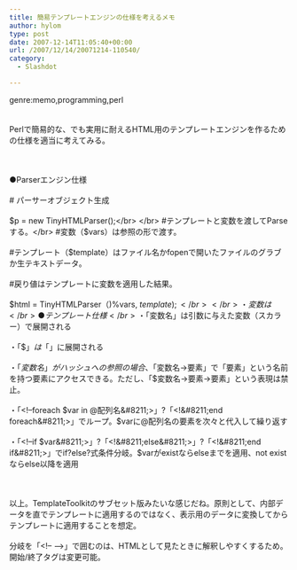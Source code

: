 ```yaml
---
title: 簡易テンプレートエンジンの仕様を考えるメモ
author: hylom
type: post
date: 2007-12-14T11:05:40+00:00
url: /2007/12/14/20071214-110540/
category:
  - Slashdot

---
```

genre:memo&#44;programming&#44;perl  
</br>   
Perlで簡易的な、でも実用に耐えるHTML用のテンプレートエンジンを作るための仕様を適当に考えてみる。</br>  
</br>   
●Parserエンジン仕様</br>   
\# パーサーオブジェクト生成</br>   
$p = new TinyHTMLParser();</br>  
</br>   
#テンプレートと変数を渡してParseする。</br>   
#変数（$vars）は参照の形で渡す。</br>   
#テンプレート（$template）はファイル名かfopenで開いたファイルのグラブか生テキストデータ。</br>   
#戻り値はテンプレートに変数を適用した結果。</br>   
$html = TinyHTMLParser（)\%vars&#44; $template);</br>  
</br>   
・変数は%varsの要素として渡す。スカラーと配列を渡せる</br>  
</br>   
●テンプレート仕様</br>   
・「$変数名」は引数に与えた変数（スカラー）で展開される</br>   
・「$$」は「$」に展開される</br>   
・「$変数名」がハッシュへの参照の場合、「$変数名->要素」で「要素」という名前を持つ要素にアクセスできる。ただし、「$変数名->要素->要素」という表現は禁止。</br>   
・「<!&#8211;foreach $var in @配列名&#8211;>」?「<!&#8211;end foreach&#8211;>」でループ。$varに@配列名の要素を次々と代入して繰り返す</br>   
・「<!&#8211;if $var&#8211;>」?「<!&#8211;else&#8211;>」?「<!&#8211;end if&#8211;>」でif?else?式条件分岐。$varがexistならelseまでを適用、not existならelse以降を適用</br>  
</br>   
以上。TemplateToolkitのサブセット版みたいな感じだね。原則として、内部データを直でテンプレートに適用するのではなく、表示用のデータに変換してからテンプレートに適用することを想定。</br>   
分岐を「<!&#8211; &#8211;>」で囲むのは、HTMLとして見たときに解釈しやすくするため。開始/終了タグは変更可能。</br>  
</br>  
</br>
